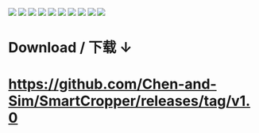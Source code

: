 ![](https://github.com/Chen-and-Sim/SmartCropper/tree/main/user-guide-images/cn-01.png)
![](https://github.com/Chen-and-Sim/SmartCropper/tree/main/user-guide-images/cn-02.png)
![](https://github.com/Chen-and-Sim/SmartCropper/tree/main/user-guide-images/cn-03.png)
![](https://github.com/Chen-and-Sim/SmartCropper/tree/main/user-guide-images/cn-04.png)
![](https://github.com/Chen-and-Sim/SmartCropper/tree/main/user-guide-images/cn-05.png)
![](https://github.com/Chen-and-Sim/SmartCropper/tree/main/user-guide-images/cn-06.png)
![](https://github.com/Chen-and-Sim/SmartCropper/tree/main/user-guide-images/cn-07.png)
![](https://github.com/Chen-and-Sim/SmartCropper/tree/main/user-guide-images/cn-08.png)
![](https://github.com/Chen-and-Sim/SmartCropper/tree/main/user-guide-images/cn-09.png)
![](https://github.com/Chen-and-Sim/SmartCropper/tree/main/user-guide-images/cn-10.png)

# Download / 下载 ↓
# https://github.com/Chen-and-Sim/SmartCropper/releases/tag/v1.0
